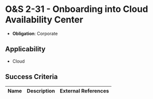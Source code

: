# O&S 2-31 - Onboarding into Cloud Availability Center

- **Obligation**: Corporate






## Applicability

- Cloud



## Success Criteria

| Name | Description | External References |
| ----- | ---------- | ------------------- |

